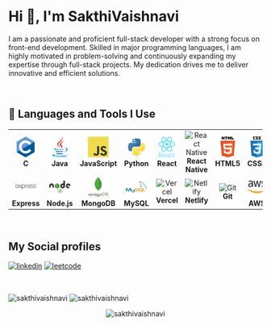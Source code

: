 <h1>Hi 👋, I'm SakthiVaishnavi</h1>
<p>I am a passionate and proficient full-stack developer with a strong focus on front-end development. Skilled in major programming languages, I am highly motivated in problem-solving and continuously expanding my expertise through full-stack projects. My dedication drives me to deliver innovative and efficient solutions.</p><br>
<h2>🚀 Languages and Tools I Use</h2>
<table> <tr> <td align="center" width="100"><img src="https://raw.githubusercontent.com/devicons/devicon/master/icons/c/c-original.svg" width="42" height="42" alt="C" /><br /><b>C</b></td> <td align="center" width="100"><img src="https://raw.githubusercontent.com/devicons/devicon/master/icons/java/java-original.svg" width="42" height="42" alt="Java" /><br /><b>Java</b></td> <td align="center" width="100"><img src="https://raw.githubusercontent.com/devicons/devicon/master/icons/javascript/javascript-original.svg" width="42" height="42" alt="JavaScript" /><br /><b>JavaScript</b></td> <td align="center" width="100"><img src="https://raw.githubusercontent.com/devicons/devicon/master/icons/python/python-original.svg" width="42" height="42" alt="Python" /><br /><b>Python</b></td> <td align="center" width="100"><img src="https://raw.githubusercontent.com/devicons/devicon/master/icons/react/react-original-wordmark.svg" width="42" height="42" alt="React" /><br /><b>React</b></td> <td align="center" width="100"><img src="https://reactnative.dev/img/header_logo.svg" width="42" height="42" alt="React Native" /><br /><b>React Native</b></td> <td align="center" width="100"><img src="https://raw.githubusercontent.com/devicons/devicon/master/icons/html5/html5-original-wordmark.svg" width="42" height="42" alt="HTML5" /><br /><b>HTML5</b></td> <td align="center" width="100"><img src="https://raw.githubusercontent.com/devicons/devicon/master/icons/css3/css3-original-wordmark.svg" width="42" height="42" alt="CSS3" /><br /><b>CSS3</b></td> <td align="center" width="100"><img src="https://raw.githubusercontent.com/devicons/devicon/master/icons/bootstrap/bootstrap-original.svg" width="42" height="42" alt="Bootstrap" /><br /><b>Bootstrap</b></td> <td align="center" width="100"><img src="https://www.vectorlogo.zone/logos/tailwindcss/tailwindcss-icon.svg" width="42" height="42" alt="Tailwind CSS" /><br /><b>Tailwind CSS</b></td> <tr><td align="center" width="100"><img src="https://raw.githubusercontent.com/devicons/devicon/master/icons/express/express-original-wordmark.svg" width="42" height="42" alt="Express" /><br /><b>Express</b></td> <td align="center" width="100"><img src="https://raw.githubusercontent.com/devicons/devicon/master/icons/nodejs/nodejs-original-wordmark.svg" width="42" height="42" alt="Node.js" /><br /><b>Node.js</b></td> <td align="center" width="100"><img src="https://raw.githubusercontent.com/devicons/devicon/master/icons/mongodb/mongodb-original-wordmark.svg" width="42" height="42" alt="MongoDB" /><br /><b>MongoDB</b></td> <td align="center" width="100"><img src="https://raw.githubusercontent.com/devicons/devicon/master/icons/mysql/mysql-original-wordmark.svg" width="42" height="42" alt="MySQL" /><br /><b>MySQL</b></td> <td align="center" width="100"><img src="https://www.vectorlogo.zone/logos/vercel/vercel-icon.svg" width="42" height="42" alt="Vercel" /><br /><b>Vercel</b></td> <td align="center" width="100"><img src="https://www.vectorlogo.zone/logos/netlify/netlify-icon.svg" width="42" height="42" alt="Netlify" /><br /><b>Netlify</b></td> <td align="center" width="100"><img src="https://www.vectorlogo.zone/logos/git-scm/git-scm-icon.svg" width="42" height="42" alt="Git" /><br /><b>Git</b></td>  <td align="center" width="100"><img src="https://raw.githubusercontent.com/devicons/devicon/master/icons/amazonwebservices/amazonwebservices-original-wordmark.svg" width="42" height="42" alt="AWS" /><br /><b>AWS</b></td> <td align="center" width="100"><img src="https://www.vectorlogo.zone/logos/figma/figma-icon.svg" width="42" height="42" alt="Figma" /><br /><b>Figma</b></td> </tr> </table>
<br>
<h2>My Social profiles</h2>
<p><a target="_blank" href="https://www.linkedin.com/in/https://www.linkedin.com/in/sakthivaishnavi/" style="display: inline-block;"><img src="https://img.shields.io/badge/linkedin-logo?style=for-the-badge&logo=linkedin&logoColor=white&color=%230a77b6" alt="linkedin" /></a>
<a target="_blank" href="https://leetcode.com/u/Sakthivaishnavi/" style="display: inline-block;"><img src="https://img.shields.io/badge/LeetCode-FFA116?style=for-the-badge&logo=leetcode&logoColor=white" alt="leetcode" /></a></p>
<br>
<p><img align="center" src="https://github-readme-stats.vercel.app/api?username=sakthivaishnavi&show_icons=true&locale=en" alt="sakthivaishnavi" />
  <img align="center" src="https://github-readme-streak-stats.herokuapp.com/?user=sakthivaishnavi&" alt="sakthivaishnavi" /></p>
<p align="center"><img src="https://github-readme-stats.vercel.app/api/top-langs?username=sakthivaishnavi&show_icons=true&locale=en&layout=compact" alt="sakthivaishnavi" /></p>



